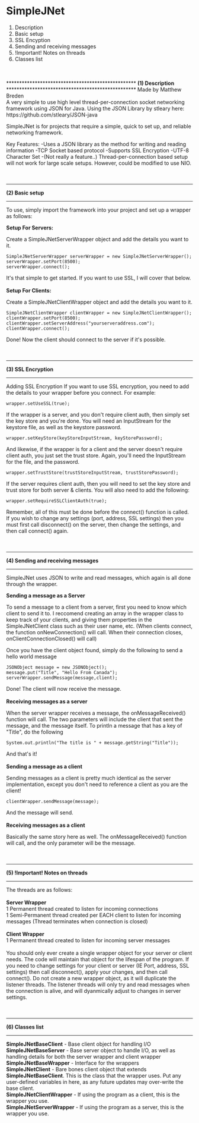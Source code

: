 # SimpleJNet
1. Description
2. Basic setup
3. SSL Encyption
4. Sending and receiving messages
5. !Important! Notes on threads
6. Classes list


<br>
<br>
**************************************************
<b>(1) Description</b>
**************************************************
Made by Matthew Breden<br>
A very simple to use high level thread-per-connection socket networking framework using JSON for Java.
Using the JSON Library by stleary here: https://github.com/stleary/JSON-java

SimpleJNet is for projects that require a simple, quick to set up, and reliable networking framework.

Key Features:
  -Uses a JSON library as the method for writing and reading information
  -TCP Socket based protocol
  -Supports SSL Encryption
  -UTF-8 Character Set
  -(Not really a feature..) Thread-per-connection based setup will not work for large scale setups. However, could be modified to use NIO.
<br>
<br>
<br>
**************************************************
<b>(2) Basic setup</b>
**************************************************
To use, simply import the framework into your project and set up a wrapper as follows:

<b>Setup For Servers:</b>

Create a SimpleJNetServerWrapper object and add the details you want to it.
  
	SimpleJNetServerWrapper serverWrapper = new SimpleJNetServerWrapper();
	serverWrapper.setPort(8500);
	serverWrapper.connect();
      
It's that simple to get started. If you want to use SSL, I will cover that below.
<br>
<br>
<b>Setup For Clients:</b>

Create a SimpleJNetClientWrapper object and add the details you want to it.
  
	SimpleJNetClientWrapper clientWrapper = new SimpleJNetClientWrapper();
	clientWrapper.setPort(8500);
	clientWrapper.setServerAddress("yourserveraddress.com");
	clientWrapper.connect();
      
Done! Now the client should connect to the server if it's possible.
<br>
<br>
<br>
**************************************************
<b>(3) SSL Encryption</b>
**************************************************
Adding SSL Encryption
If you want to use SSL encryption, you need to add the details to your wrapper before you connect. For example:
      
	wrapper.setUseSSL(true);
      
      
If the wrapper is a server, and you don't require client auth, then simply set the key store and you're done. You will need an InputStream for the keystore file, as well as the keystore password.
      
	wrapper.setKeyStore(keyStoreInputStream, keyStorePassword);
		  
		  
And likewise, if the wrapper is for a client and the server doesn't require client auth, you just set the trust store. Again, you'll need the InputStream for the file, and the password.
	
	wrapper.setTrustStore(trustStoreInputStream, trustStorePassword);
		  
	
If the server requires client auth, then you will need to set the key store and trust store for both server & clients. You will also need to add the following:

	wrapper.setRequireSSLClientAuth(true);
	    
	    
Remember, all of this must be done before the connect() function is called. If you wish to change any settings (port, address, SSL settings) then you must first call disconnect() on the server, then change the settings, and then call connect() again.
<br>
<br>
<br>	
**************************************************
<b>(4) Sending and receiving messages</b>
**************************************************
SimpleJNet uses JSON to write and read messages, which again is all done through the wrapper.

<b>Sending a message as a Server</b>

To send a message to a client from a server, first you need to know which client to send it to. I reccomend creating an array in the wrapper class to keep track of your clients, and giving them properties in the SimpleJNetClient class such as their user name, etc. (When clients connect, the function onNewConnection() will call. When their connection closes, onClientConnectionClosed() will call)
  
Once you have the client object found, simply do the following to send a hello world message
    
	JSONObject message = new JSONObject();
	message.put("Title", "Hello From Canada");
	serverWrapper.sendMessage(message,client);
		  
Done! The client will now receive the message.
<br>
<br>
<b>Receiving messages as a server</b>

When the server wrapper receives a message, the onMessageReceived() function will call. The two parameters will include the client that sent the message, and the message itself. To println a message that has a key of "Title", do the following
  
	System.out.println("The title is " + message.getString("Title"));
  
And that's it!
<br>
<br>
<b>Sending a message as a client</b>

Sending messages as a client is pretty much identical as the server implementation, except you don't need to reference a client as you are the client!
  
	clientWrapper.sendMessage(message);
      
And the message will send.
<br>
<br>
<b>Receiving messages as a client</b>

Basically the same story here as well. The onMessageReceived() function will call, and the only parameter will be the message.
<br>
<br>
<br>
**************************************************
<b>(5) !Important! Notes on threads</b>
**************************************************
The threads are as follows:<br><br>
<b>Server Wrapper</b><br>
1 Permanent thread created to listen for incoming connections<br>
1 Semi-Permanent thread created per EACH client to listen for incoming messages (Thread terminates when connection is closed)<br>
<br>
<b>Client Wrapper</b><br>
1 Permanent thread created to listen for incoming server messages<br>
<br>
You should only ever create a single wrapper object for your server or client needs. The code will maintain that object for the lifespan of the program. If you need to change settings for your client or server (IE Port, address, SSL settings) then call disconnect(), apply your changes, and then call connect(). Do not create a new wrapper object, as it will duplicate the listener threads. The listener threads will only try and read messages when the connection is alive, and will dyanmically adjust to changes in server settings.
<br>
<br>
<br>
**************************************************
<b>(6) Classes list</b>
**************************************************
<b>SimpleJNetBaseClient</b> - Base client object for handling I/O<br>
<b>SimpleJNetBaseServer</b> - Base server object to handle I/O, as well as handling details for both the server wrapper and client wrapper<br>
<b>SimpleJNetBaseWrapper</b> - Interface for the wrappers<br>
<b>SimpleJNetClient</b> - Bare bones client object that extends <b>SimpleJNetBaseClient</b>. This is the class that the wrapper uses. Put any user-defined variables in here, as any future updates may over-write the base client.<br>
<b>SimpleJNetClientWrapper</b> - If using the program as a client, this is the wrapper you use.<br>
<b>SimpleJNetServerWrapper</b> - If using the program as a server, this is the wrapper you use.<br>
